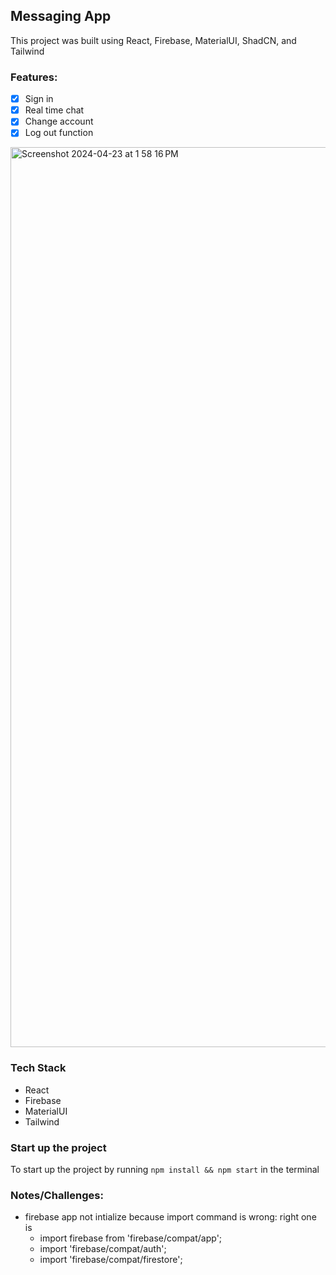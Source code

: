 ## Messaging App
This project was built using React, Firebase, MaterialUI, ShadCN, and Tailwind

### Features:
- [x] Sign in 
- [x] Real time chat
- [x] Change account
- [x] Log out function

<img width="1440" alt="Screenshot 2024-04-23 at 1 58 16 PM" src="https://github.com/bentanw/messagingApp/assets/73725152/c1a5d995-7761-4aed-a24a-5c125bb8afed">

### Tech Stack
- React
- Firebase
- MaterialUI
- Tailwind

### Start up the project
To start up the project by running `npm install && npm start` in the terminal

### Notes/Challenges:
- firebase app not intialize because import command is wrong: right one is 
    - import firebase from 'firebase/compat/app';
    - import 'firebase/compat/auth';
    - import 'firebase/compat/firestore';
